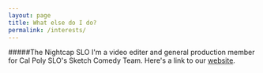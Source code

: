 ```yaml
---
layout: page
title: What else do I do?
permalink: /interests/
---
```


#####The Nightcap SLO
I'm a video editer and general production member for Cal Poly SLO's Sketch Comedy Team. Here's a link to our [website](https://thenightcapslo.com/).
